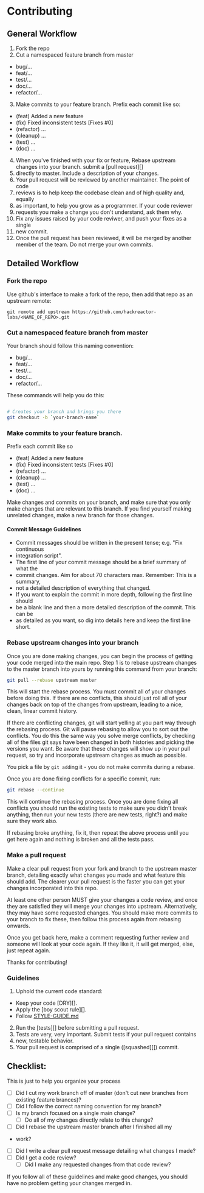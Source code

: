 # Contributing
## General Workflow
1. Fork the repo
2. Cut a namespaced feature branch from master
  - bug/...
  - feat/...
  - test/...
  - doc/...
  - refactor/...

3. Make commits to your feature branch. Prefix each commit like so:
  - (feat) Added a new feature
  - (fix) Fixed inconsistent tests [Fixes #0]
  - (refactor) ...
  - (cleanup) ...
  - (test) ...
  - (doc) ...

4. When you've finished with your fix or feature, Rebase upstream changes into your branch. submit a [pull request][]
5. directly to master. Include a description of your changes.
6. Your pull request will be reviewed by another maintainer. The point of code
7. reviews is to help keep the codebase clean and of high quality and, equally
8. as important, to help you grow as a programmer. If your code reviewer
9. requests you make a change you don't understand, ask them why.
10. Fix any issues raised by your code reviwer, and push your fixes as a single
11. new commit.
12. Once the pull request has been reviewed, it will be merged by another member of the team. Do not merge your own commits.

## Detailed Workflow
### Fork the repo
Use github's interface to make a fork of the repo, then add that repo as an upstream remote:

```
git remote add upstream https://github.com/hackreactor-labs/<NAME_OF_REPO>.git
```

### Cut a namespaced feature branch from master
Your branch should follow this naming convention:
- bug/...
- feat/...
- test/...
- doc/...
- refactor/...

These commands will help you do this:

```bash

# Creates your branch and brings you there
git checkout -b `your-branch-name`
```

### Make commits to your feature branch.
Prefix each commit like so
- (feat) Added a new feature
- (fix) Fixed inconsistent tests [Fixes #0]
- (refactor) ...
- (cleanup) ...
- (test) ...
- (doc) ...

Make changes and commits on your branch, and make sure that you only make changes that are relevant to this branch. If you find yourself making unrelated changes, make a new branch for those changes.

#### Commit Message Guidelines
- Commit messages should be written in the present tense; e.g. "Fix continuous
- integration script".
- The first line of your commit message should be a brief summary of what the
- commit changes. Aim for about 70 characters max. Remember: This is a summary,
- not a detailed description of everything that changed.
- If you want to explain the commit in more depth, following the first line should
- be a blank line and then a more detailed description of the commit. This can be
- as detailed as you want, so dig into details here and keep the first line short.

### Rebase upstream changes into your branch
Once you are done making changes, you can begin the process of getting your code merged into the main repo. Step 1 is to rebase upstream changes to the master branch into yours by running this command from your branch:

```bash
git pull --rebase upstream master
```

This will start the rebase process. You must commit all of your changes before doing this. If there are no conflicts, this should just roll all of your changes back on top of the changes from upstream, leading to a nice, clean, linear commit history.

If there are conflicting changes, git will start yelling at you part way through the rebasing process. Git will pause rebasing to allow you to sort out the conflicts. You do this the same way you solve merge conflicts, by checking all of the files git says have been changed in both histories and picking the versions you want. Be aware that these changes will show up in your pull request, so try and incorporate upstream changes as much as possible.

You pick a file by `git add`ing it - you do not make commits during a rebase.

Once you are done fixing conflicts for a specific commit, run:

```bash
git rebase --continue
```

This will continue the rebasing process. Once you are done fixing all conflicts you should run the existing tests to make sure you didn't break anything, then run your new tests (there are new tests, right?) and make sure they work also.

If rebasing broke anything, fix it, then repeat the above process until you get here again and nothing is broken and all the tests pass.

### Make a pull request
Make a clear pull request from your fork and branch to the upstream master branch, detailing exactly what changes you made and what feature this should add. The clearer your pull request is the faster you can get your changes incorporated into this repo.

At least one other person MUST give your changes a code review, and once they are satisfied they will merge your changes into upstream. Alternatively, they may have some requested changes. You should make more commits to your branch to fix these, then follow this process again from rebasing onwards.

Once you get back here, make a comment requesting further review and someone will look at your code again. If they like it, it will get merged, else, just repeat again.

Thanks for contributing!

### Guidelines
1. Uphold the current code standard:
  - Keep your code [DRY][].
  - Apply the [boy scout rule][].
  - Follow [STYLE-GUIDE.md](STYLE-GUIDE.md)

2. Run the [tests][] before submitting a pull request.
3. Tests are very, very important. Submit tests if your pull request contains
4. new, testable behavior.
5. Your pull request is comprised of a single ([squashed][]) commit.

## Checklist:
This is just to help you organize your process
- [ ] Did I cut my work branch off of master (don't cut new branches from existing feature brances)?
- [ ] Did I follow the correct naming convention for my branch?
- [ ] Is my branch focused on a single main change?
  - [ ] Do all of my changes directly relate to this change?

- [ ] Did I rebase the upstream master branch after I finished all my
- work?
- [ ] Did I write a clear pull request message detailing what changes I made?
- [ ] Did I get a code review?
  - [ ] Did I make any requested changes from that code review?

If you follow all of these guidelines and make good changes, you should have no problem getting your changes merged in.
<!-- Links -->

[style guide]: https://github.com/hackreactor-labs/style-guide
[n-queens]: https://github.com/hackreactor-labs/n-queens
[underbar]: https://github.com/hackreactor-labs/underbar
[curriculum workflow diagram]: http://i.imgur.com/p0e4tQK.png
[cons of merge]: https://f.cloud.github.com/assets/1577682/1458274/1391ac28-435e-11e3-88b6-69c85029c978.png
[bookstrap]: https://github.com/hackreactor/bookstrap
[taser]: https://github.com/hackreactor/bookstrap
[tools workflow diagram]: http://i.imgur.com/kzlrDj7.png
[git flow]: http://nvie.com/posts/a-successful-git-branching-model/
[github flow]: http://scottchacon.com/2011/08/31/github-flow.html
[squash]: http://gitready.com/advanced/2009/02/10/squashing-commits-with-rebase.html
